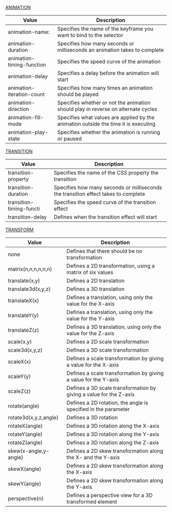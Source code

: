 [ANIMATION](https://www.w3schools.com/cssref/css3_pr_animation.asp)

| Value  |  Description |
| ---- | ---- |
| animation-name: | Specifies the name of the keyframe you want to bind to  the selector   |
| animation-duration  | Specifies how many seconds or milliseconds an animation takes to complete  |
| animation-timing-function	| Specifies the speed curve of the animation  |
| animation-delay  | Specifies a delay before the animation will start  |
| animation-iteration-count	| Specifies how many times an animation should be played  |
| animation-direction  | Specifies whether or not the animation should play in reverse on alternate cycles  |
| animation-fill-mode  | Specifies what values are applied by the animation outside the time it is executing  |
| animation-play-state  | Specifies whether the animation is running or paused  |

[TRANSITION](https://www.w3schools.com/cssref/css3_pr_transition.asp)  

| Value  |  Description |
| ---- | ---- |
| transition-property  |  Specifies the name of the CSS property the transition | effect is for  |
| transition-duration  |  Specifies how many seconds or milliseconds the transition effect takes to complete  |
| transition-timing-functi  |  Specifies the speed curve of the transition effect  |
transition-delay  |  Defines when the transition effect will start  |

[TRANSFORM](https://www.w3schools.com/cssref/css3_pr_transform.asp)

| Value  |  Description |
| ---- | ---- |
| none	  	|  Defines that there should be no transformation	|
| matrix(n,n,n,n,n,n)		|  Defines a 2D transformation, using a matrix of six values	|
| translate(x,y)  |  Defines a 2D translation	|
| translate3d(x,y,z)		|  Defines a 3D translation	|
| translateX(x)  |  Defines a translation, using only the value for the X-axis	|
| translateY(y)  |  Defines a translation, using only the value for the Y-axis	|
| translateZ(z)  |  Defines a 3D translation, using only the value for the Z-axis	|
| scale(x,y)  	|  Defines a 2D scale transformation	|
| scale3d(x,y,z)  |  Defines a 3D scale transformation	|
| scaleX(x)  	|  Defines a scale transformation by giving a value for the X-axis	|
| scaleY(y)  	|  Defines a scale transformation by giving a value for the Y-axis	|
| scaleZ(z)  	|  Defines a 3D scale transformation by giving a value for the Z-axis|	
| rotate(angle)  |  Defines a 2D rotation, the angle is specified in the parameter	|
| rotate3d(x,y,z,angle)	|  Defines a 3D rotation	|
| rotateX(angle)  |  Defines a 3D rotation along the X-axis	|
| rotateY(angle)  |  Defines a 3D rotation along the Y-axis	|
| rotateZ(angle)  |  Defines a 3D rotation along the Z-axis	|
| skew(x-angle,y-angle)	|  Defines a 2D skew transformation along the X- and the Y-axis	|
| skewX(angle)  |  Defines a 2D skew transformation along the X-axis	|
| skewY(angle)  |  Defines a 2D skew transformation along the Y-axis	|
| perspective(n)  |  Defines a perspective view for a 3D transformed element |


